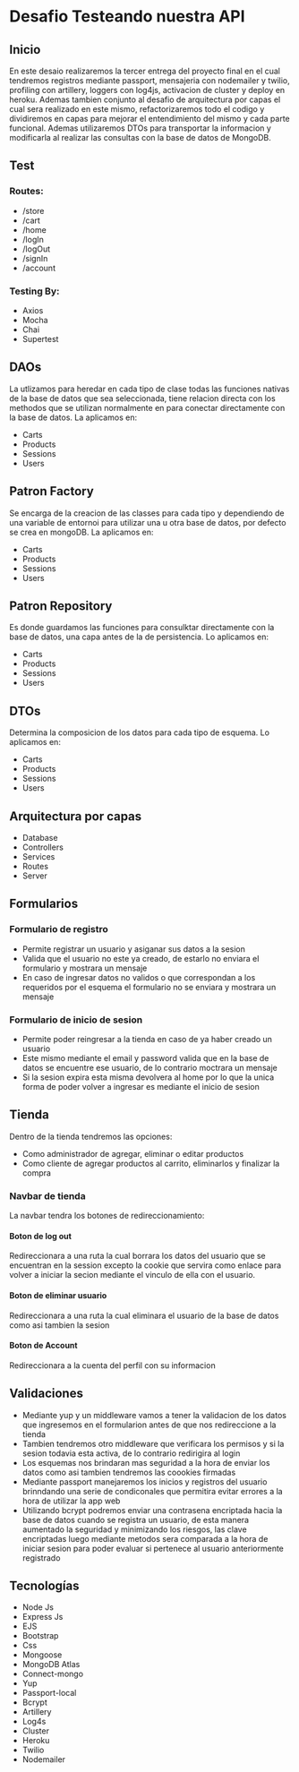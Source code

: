 # Desafio Testeando nuestra API

## Inicio
En este desaio realizaremos la tercer entrega del proyecto final en el cual tendremos registros mediante passport, mensajeria con nodemailer y twilio, 
profiling con artillery, loggers con log4js, activacion de cluster y deploy en heroku.
Ademas tambien conjunto al desafio de arquitectura por capas el cual sera realizado en este mismo, refactorizaremos todo el codigo y dividiremos en capas
para mejorar el entendimiento del mismo y cada parte funcional.
Ademas utilizaremos DTOs para transportar la informacion y modificarla al realizar las consultas con la base de datos de MongoDB.

## Test
### Routes:
- /store
- /cart
- /home
- /logIn
- /logOut
- /signIn
- /account
### Testing By:
- Axios
- Mocha
- Chai
- Supertest

## DAOs
La utlizamos para heredar en cada tipo de clase todas las funciones nativas de la base de datos que sea seleccionada, tiene relacion directa con los methodos que se utilizan normalmente en para conectar directamente con la base de datos.
La aplicamos en:
- Carts
- Products
- Sessions
- Users

## Patron Factory
Se encarga de la creacion de las classes para cada tipo y dependiendo de una variable de entornoi para utilizar una u otra base de datos, por defecto se crea en mongoDB.
La aplicamos en:
- Carts
- Products
- Sessions
- Users

## Patron Repository
Es donde guardamos las funciones para consulktar directamente con la base de datos, una capa antes de la de persistencia.
Lo aplicamos en:
- Carts
- Products
- Sessions
- Users

## DTOs
Determina la composicion de los datos para cada tipo de esquema.
Lo aplicamos en:
- Carts
- Products
- Sessions
- Users

## Arquitectura por capas
- Database
- Controllers
- Services
- Routes
- Server

## Formularios

### Formulario de registro 
- Permite registrar un usuario y asiganar sus datos a la sesion
- Valida que el usuario no este ya creado, de estarlo no enviara el formulario y mostrara un mensaje
- En caso de ingresar datos no validos o que correspondan a los requeridos por el esquema el formulario no se enviara y mostrara un mensaje

### Formulario de inicio de sesion
- Permite poder reingresar a la tienda en caso de ya haber creado un usuario
- Este mismo mediante el email y password valida que en la base de datos se encuentre ese usuario, de lo contrario moctrara un mensaje
- Si la sesion expira esta misma devolvera al home por lo que la unica forma de poder volver a ingresar es mediante el inicio de sesion

## Tienda
Dentro de la tienda tendremos las opciones:
- Como administrador de agregar, eliminar o editar productos
- Como cliente de agregar productos al carrito, eliminarlos y finalizar la compra

### Navbar de tienda
La navbar tendra los botones de redireccionamiento:
#### Boton de log out
Redireccionara a una ruta la cual borrara los datos del usuario que se encuentran en la session excepto la cookie que servira como enlace para volver a iniciar la secion mediante el vinculo de ella con el usuario.
#### Boton de eliminar usuario
Redireccionara a una ruta la cual eliminara el usuario de la base de datos como asi tambien la sesion
#### Boton de Account
Redireccionara a la cuenta del perfil con su informacion

## Validaciones
- Mediante yup y un middleware vamos a tener la validacion de los datos que ingresemos en el formularion antes de que nos redireccione a la tienda
- Tambien tendremos otro middleware que verificara los permisos y si la sesion todavia esta activa, de lo contrario redirigira al login
- Los esquemas nos brindaran mas seguridad a la hora de enviar los datos como asi tambien tendremos las coookies firmadas
- Mediante passport manejaremos los inicios y registros del usuario brinndando una serie de condiconales que permitira evitar errores a la hora de utilizar la app web
- Utilizando bcrypt podremos enviar una contrasena encriptada hacia la base de datos cuando se registra un usuario, de esta manera aumentado la seguridad y minimizando los riesgos, las clave encriptadas luego mediante metodos sera comparada a la hora de iniciar sesion para poder evaluar si pertenece al usuario anteriormente registrado



## Tecnologías
- Node Js
- Express Js
- EJS
- Bootstrap
- Css
- Mongoose
- MongoDB Atlas
- Connect-mongo
- Yup
- Passport-local
- Bcrypt
- Artillery
- Log4s
- Cluster
- Heroku
- Twilio
- Nodemailer

